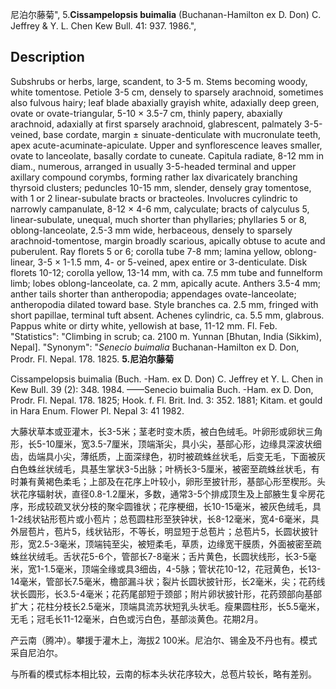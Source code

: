 尼泊尔藤菊",
5.**Cissampelopsis buimalia** (Buchanan-Hamilton ex D. Don) C. Jeffrey & Y. L. Chen Kew Bull. 41: 937. 1986.",

## Description
Subshrubs or herbs, large, scandent, to 3-5 m. Stems becoming woody, white tomentose. Petiole 3-5 cm, densely to sparsely arachnoid, sometimes also fulvous hairy; leaf blade abaxially grayish white, adaxially deep green, ovate or ovate-triangular, 5-10 × 3.5-7 cm, thinly papery, abaxially arachnoid, adaxially at first sparsely arachnoid, glabrescent, palmately 3-5-veined, base cordate, margin ± sinuate-denticulate with mucronulate teeth, apex acute-acuminate-apiculate. Upper and synflorescence leaves smaller, ovate to lanceolate, basally cordate to cuneate. Capitula radiate, 8-12 mm in diam., numerous, arranged in usually 3-5-headed terminal and upper axillary compound corymbs, forming rather lax divaricately branching thyrsoid clusters; peduncles 10-15 mm, slender, densely gray tomentose, with 1 or 2 linear-subulate bracts or bracteoles. Involucres cylindric to narrowly campanulate, 8-12 × 4-6 mm, calyculate; bracts of calyculus 5, linear-subulate, unequal, much shorter than phyllaries; phyllaries 5 or 8, oblong-lanceolate, 2.5-3 mm wide, herbaceous, densely to sparsely arachnoid-tomentose, margin broadly scarious, apically obtuse to acute and puberulent. Ray florets 5 or 6; corolla tube 7-8 mm; lamina yellow, oblong-linear, 3-5 × 1-1.5 mm, 4- or 5-veined, apex entire or 3-denticulate. Disk florets 10-12; corolla yellow, 13-14 mm, with ca. 7.5 mm tube and funnelform limb; lobes oblong-lanceolate, ca. 2 mm, apically acute. Anthers 3.5-4 mm; anther tails shorter than antheropodia; appendages ovate-lanceolate; antheropodia dilated toward base. Style branches ca. 2.5 mm, fringed with short papillae, terminal tuft absent. Achenes cylindric, ca. 5.5 mm, glabrous. Pappus white or dirty white, yellowish at base, 11-12 mm. Fl. Feb.
  "Statistics": "Climbing in scrub; ca. 2100 m. Yunnan [Bhutan, India (Sikkim), Nepal].
  "Synonym": "*Senecio buimalia* Buchanan-Hamilton ex D. Don, Prodr. Fl. Nepal. 178. 1825.
**5.尼泊尔藤菊**

Cissampelopsis buimalia (Buch. -Ham. ex D. Don) C. Jeffrey et Y. L. Chen in Kew Bull. 39 (2): 348. 1984. ——Senecio buimalia Buch. -Ham. ex D. Don, Prodr. Fl. Nepal. 178. 1825; Hook. f. Fl. Brit. Ind. 3: 352. 1881; Kitam. et gould in Hara Enum. Flower Pl. Nepal 3: 41 1982.

大藤状草本或亚灌木，长3-5米；茎老时变木质，被白色绒毛。叶卵形或卵状三角形，长5-10厘米，宽3.5-7厘米，顶端渐尖，具小尖，基部心形，边缘具深波状细齿，齿端具小尖，薄纸质，上面深绿色，初时被疏蛛丝状毛，后变无毛，下面被灰白色蛛丝状绒毛，具基生掌状3-5出脉；叶柄长3-5厘米，被密至疏蛛丝状毛，有时兼有黄褐色柔毛；上部及在花序上叶较小，卵形至披针形，基部心形至楔形。头状花序辐射状，直径0.8-1.2厘米，多数，通常3-5个排成顶生及上部腋生复伞房花序，形成较疏叉状分枝的聚伞圆锥状；花序梗细，长10-15毫米，被灰色绒毛，具1-2线状钻形苞片或小苞片；总苞圆柱形至狭钟状，长8-12毫米，宽4-6毫米，具外层苞片，苞片5，线状钻形，不等长，明显短于总苞片；总苞片5，长圆状披针形，宽2.5-3毫米，顶端钝至尖，被短柔毛，草质，边缘宽干膜质，外面被密至疏蛛丝状绒毛。舌状花5-6个，管部长7-8毫米；舌片黄色，长圆状线形，长3-5毫米，宽1-1.5毫米，顶端全缘或具3细齿，4-5脉；管状花10-12，花冠黄色，长13-14毫米，管部长7.5毫米，檐部漏斗状；裂片长圆状披针形，长2毫米，尖；花药线状长圆形，长3.5-4毫米；花药尾部短于颈部；附片卵状披针形，花药颈部向基部扩大；花柱分枝长2.5毫米，顶端具流苏状短乳头状毛。瘦果圆柱形，长5.5毫米，无毛；冠毛长11-12毫米，白色或污白色，基部淡黄色。花期2月。

产云南（腾冲）。攀援于灌木上，海拔2 100米。尼泊尔、锡金及不丹也有。模式采自尼泊尔。

与所看的模式标本相比较，云南的标本头状花序较大，总苞片较长，略有差别。
